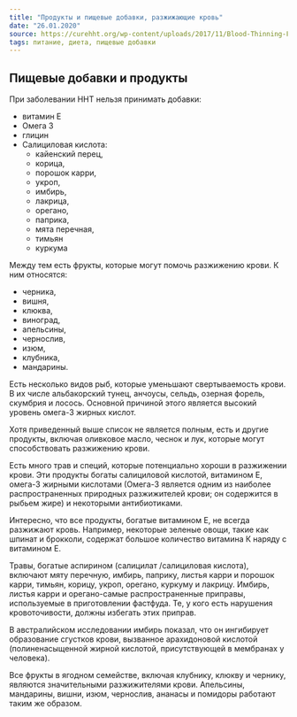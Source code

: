 ```yaml
---
title: "Продукты и пищевые добавки, разжижающие кровь"
date: "26.01.2020"
source: https://curehht.org/wp-content/uploads/2017/11/Blood-Thinning-Foods-to-Avoid.pdf
tags: питание, диета, пищевые добавки
---
```


## Пищевые добавки и продукты
При заболевании HHT нельзя принимать добавки:
- витамин E
- Омега 3
- глицин
- Салициловая кислота: 
    - кайенский перец,
    - корица,
    - порошок карри,
    - укроп,
    - имбирь,
    - лакрица,
    - орегано,
    - паприка,
    - мята перечная, 
    - тимьян
    - куркума

Между тем есть фрукты, которые могут помочь разжижению крови.
К ним относятся:
- черника,
- вишня,
- клюква,
- виноград,
- апельсины,
- чернослив,
- изюм,
- клубника,
- мандарины.

Есть несколько видов рыб, которые уменьшают свертываемость крови. 
В их числе альбакорский тунец, анчоусы, сельдь, озерная форель, скумбрия и лосось.
Основной причиной этого является высокий уровень омега-3 жирных кислот.

Хотя приведенный выше список не является полным, есть и другие продукты, 
включая оливковое масло, чеснок и лук, которые могут способствовать разжижению крови.

Есть много трав и специй, которые потенциально хороши в разжижении крови.
Эти продукты богаты салициловой кислотой, витамином Е, омега-3 жирными кислотами 
(Омега-3 является одним из наиболее распространенных природных разжижителей крови; он содержится в рыбьем жире) 
и некоторыми антибиотиками.

Интересно, что все продукты, богатые витамином Е, не всегда разжижают кровь. Например, некоторые зеленые овощи, 
такие как шпинат и брокколи, содержат большое количество витамина К наряду с витамином Е.

Травы, богатые аспирином (салицилат /салициловая кислота), включают 
мяту перечную, имбирь, паприку, листья карри и порошок карри, тимьян, корицу, укроп, орегано, куркуму и лакрицу. 
Имбирь, листья карри и орегано-самые распространенные приправы, используемые в приготовлении фастфуда. 
Те, у кого есть нарушения кровоточивости, должны избегать этих приправ.

В австралийском исследовании имбирь показал, что он ингибирует образование сгустков крови, 
вызванное арахидоновой кислотой (полиненасыщенной жирной кислотой, присутствующей в мембранах у человека).

Все фрукты в ягодном семействе, включая клубнику, клюкву и чернику, являются значительными разжижителями крови. 
Апельсины, мандарины, вишни, изюм, чернослив, ананасы и помидоры работают таким же образом.

